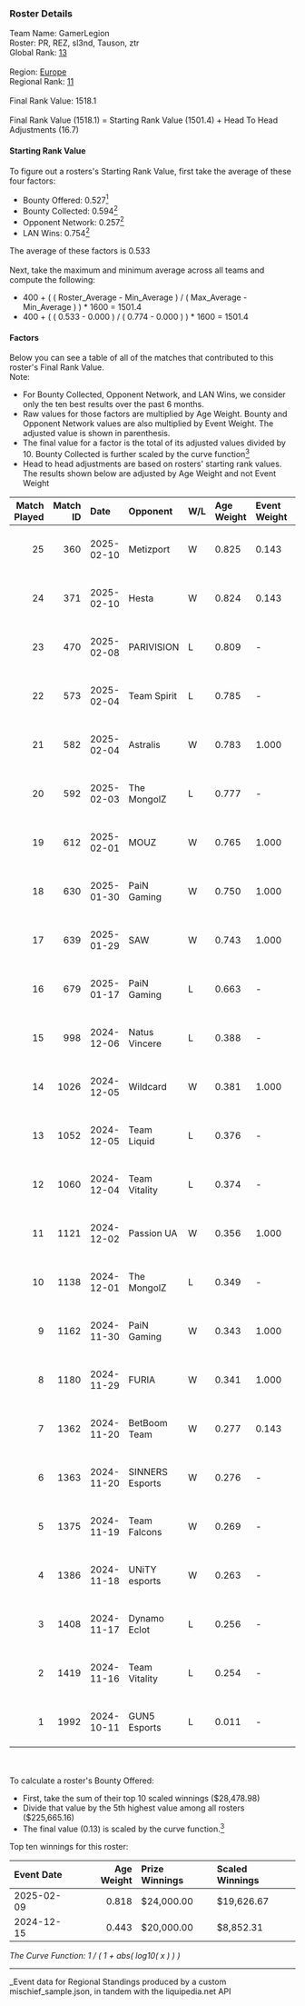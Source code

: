 ### Roster Details<br />
Team Name: GamerLegion<br />
Roster: PR, REZ, sl3nd, Tauson, ztr<br />
Global Rank: [13](../../standings_global_2025_04_07.md)<br />
<br />
Region: [Europe]( ../../standings_europe_2025_04_07.md)<br />
Regional Rank: [11]( ../../standings_europe_2025_04_07.md)<br />
<br />
Final Rank Value:  1518.1<br />
<br />
Final Rank Value (1518.1) = Starting Rank Value (1501.4) + Head To Head Adjustments (16.7)<br />

#### Starting Rank Value<br />
To figure out a rosters's Starting Rank Value, first take the average of these four factors:<br />
- Bounty Offered: 0.527[<sup>1</sup>](#table2)
- Bounty Collected: 0.594[<sup>2</sup>](#table1)
- Opponent Network: 0.257[<sup>2</sup>](#table1)
- LAN Wins: 0.754[<sup>2</sup>](#table1)

The average of these factors is 0.533<br />
<br />
Next, take the maximum and minimum average across all teams and compute the following:<br />
- 400 + ( ( Roster_Average - Min_Average ) / ( Max_Average - Min_Average ) ) * 1600 = 1501.4
- 400 + ( ( 0.533 - 0.000 ) / ( 0.774 - 0.000 ) ) * 1600 = 1501.4


#### Factors<br />
Below you can see a table of all of the matches that contributed to this roster's Final Rank Value.<br />
Note:<br />

- For Bounty Collected, Opponent Network, and LAN Wins, we consider only the ten best results over the past 6 months.
- Raw values for those factors are multiplied by Age Weight. Bounty and Opponent Network values are also multiplied by Event Weight. The adjusted value is shown in parenthesis.
- The final value for a factor is the total of its adjusted values divided by 10. Bounty Collected is further scaled by the curve function[<sup>3</sup>](#curveFunction)
- Head to head adjustments are based on rosters' starting rank values. The results shown below are adjusted by Age Weight and not Event Weight
<span id="table1"></span><br />


| Match Played | Match ID | Date       | Opponent        | W/L | Age Weight | Event Weight | Bounty Collected | Opponent Network | LAN Wins  | H2H Adj. | Roster                           |
| -: | -: | :- | :- | :- | :- | :- | :- | :- | :- | -: | :- |
|           25 |      360 | 2025-02-10 | Metizport       | W   | 0.825      | 0.143        | 0.056 (0.007)    | 0.473 (0.056)    | -         |     0.82 | PR, REZ, sl3nd, Tauson, ztr      |
|           24 |      371 | 2025-02-10 | Hesta           | W   | 0.824      | 0.143        | -                | 0.339 (0.040)    | -         |     0.14 | PR, REZ, sl3nd, Tauson, ztr      |
|           23 |      470 | 2025-02-08 | PARIVISION      | L   | 0.809      | -            | -                | -                | -         |   -25.29 | PR, REZ, sl3nd, Tauson, ztr      |
|           22 |      573 | 2025-02-04 | Team Spirit     | L   | 0.785      | -            | -                | -                | -         |    -2.18 | PR, REZ, sl3nd, Tauson, ztr      |
|           21 |      582 | 2025-02-04 | Astralis        | W   | 0.783      | 1.000        | 0.725 (0.568)    | 1.000 (0.783)    | 1 (0.783) |    20.23 | PR, REZ, sl3nd, Tauson, ztr      |
|           20 |      592 | 2025-02-03 | The MongolZ     | L   | 0.777      | -            | -                | -                | -         |    -2.53 | PR, REZ, sl3nd, Tauson, ztr      |
|           19 |      612 | 2025-02-01 | MOUZ            | W   | 0.765      | 1.000        | 1.000 (0.765)    | 0.571 (0.437)    | 1 (0.765) |    22.19 | PR, REZ, sl3nd, Tauson, ztr      |
|           18 |      630 | 2025-01-30 | PaiN Gaming     | W   | 0.750      | 1.000        | 0.368 (0.276)    | 0.545 (0.409)    | 1 (0.750) |    15.86 | PR, REZ, sl3nd, Tauson, ztr      |
|           17 |      639 | 2025-01-29 | SAW             | W   | 0.743      | 1.000        | 0.290 (0.216)    | 0.341 (0.253)    | 1 (0.743) |     4.55 | PR, REZ, sl3nd, Tauson, ztr      |
|           16 |      679 | 2025-01-17 | PaiN Gaming     | L   | 0.663      | -            | -                | -                | -         |    -7.07 | PR, REZ, sl3nd, Tauson, ztr      |
|           15 |      998 | 2024-12-06 | Natus Vincere   | L   | 0.388      | -            | -                | -                | -         |    -5.04 | FL4MUS, sl3nd, Tauson, volt, ztr |
|           14 |     1026 | 2024-12-05 | Wildcard        | W   | 0.381      | 1.000        | 0.189 (0.072)    | 0.425 (0.162)    | 1 (0.381) |     2.68 | FL4MUS, sl3nd, Tauson, volt, ztr |
|           13 |     1052 | 2024-12-05 | Team Liquid     | L   | 0.376      | -            | -                | -                | -         |    -7.34 | FL4MUS, sl3nd, Tauson, volt, ztr |
|           12 |     1060 | 2024-12-04 | Team Vitality   | L   | 0.374      | -            | -                | -                | -         |    -1.44 | FL4MUS, sl3nd, Tauson, volt, ztr |
|           11 |     1121 | 2024-12-02 | Passion UA      | W   | 0.356      | 1.000        | 0.028 (0.010)    | 0.328 (0.117)    | 1 (0.356) |     0.59 | FL4MUS, sl3nd, Tauson, volt, ztr |
|           10 |     1138 | 2024-12-01 | The MongolZ     | L   | 0.349      | -            | -                | -                | -         |    -1.08 | FL4MUS, sl3nd, Tauson, volt, ztr |
|            9 |     1162 | 2024-11-30 | PaiN Gaming     | W   | 0.343      | 1.000        | 0.368 (0.126)    | 0.545 (0.187)    | 1 (0.343) |     7.31 | FL4MUS, sl3nd, Tauson, volt, ztr |
|            8 |     1180 | 2024-11-29 | FURIA           | W   | 0.341      | 1.000        | 0.078 (0.026)    | 0.370 (0.126)    | 1 (0.341) |     2.57 | FL4MUS, sl3nd, Tauson, volt, ztr |
|            7 |     1362 | 2024-11-20 | BetBoom Team    | W   | 0.277      | 0.143        | 0.080 (0.003)    | -                | 1 (0.277) |     0.38 | FL4MUS, sl3nd, Tauson, volt, ztr |
|            6 |     1363 | 2024-11-20 | SINNERS Esports | W   | 0.276      | -            | -                | -                | 1 (0.276) |     0.20 | FL4MUS, sl3nd, Tauson, volt, ztr |
|            5 |     1375 | 2024-11-19 | Team Falcons    | W   | 0.269      | -            | -                | -                | -         |     0.04 | FL4MUS, sl3nd, Tauson, volt, ztr |
|            4 |     1386 | 2024-11-18 | UNiTY esports   | W   | 0.263      | -            | -                | -                | -         |     0.11 | FL4MUS, sl3nd, Tauson, volt, ztr |
|            3 |     1408 | 2024-11-17 | Dynamo Eclot    | L   | 0.256      | -            | -                | -                | -         |    -7.69 | FL4MUS, sl3nd, Tauson, volt, ztr |
|            2 |     1419 | 2024-11-16 | Team Vitality   | L   | 0.254      | -            | -                | -                | -         |    -1.00 | FL4MUS, sl3nd, Tauson, volt, ztr |
|            1 |     1992 | 2024-10-11 | GUN5 Esports    | L   | 0.011      | -            | -                | -                | -         |    -0.33 | FL4MUS, sl3nd, Tauson, volt, ztr |

<br />
<span id="table2"></span><br />
To calculate a roster's Bounty Offered:<br />

- First, take the sum of their top 10 scaled winnings ($28,478.98)
- Divide that value by the 5th highest value among all rosters ($225,665.16)
- The final value (0.13) is scaled by the curve function.[<sup>3</sup>](#curveFunction)

Top ten winnings for this roster:<br />

| Event Date | Age Weight | Prize Winnings | Scaled Winnings |
| :- | -: | :- | :- |
| 2025-02-09 |      0.818 | $24,000.00     | $19,626.67      |
| 2024-12-15 |      0.443 | $20,000.00     | $8,852.31       |


<span id="curveFunction"></span>_The Curve Function: 1 / ( 1 + abs( log10( x ) ) )_<br />

---
_Event data for Regional Standings produced by a custom mischief_sample.json, in tandem with the liquipedia.net API<br />
